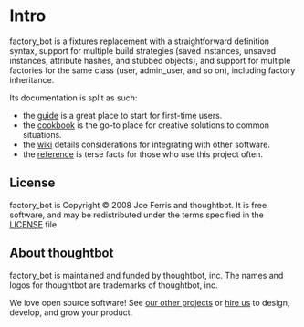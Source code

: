 # Intro

factory_bot is a fixtures replacement with a straightforward definition syntax,
support for multiple build strategies (saved instances, unsaved instances,
attribute hashes, and stubbed objects), and support for multiple factories for
the same class (user, admin_user, and so on), including factory inheritance.

Its documentation is split as such:

- the [guide](setup/summary.html) is a great place to start for first-time users.
- the [cookbook](cookbook/has_many-associations.html) is the go-to place for creative solutions to common situations.
- the [wiki](https://github.com/thoughtbot/factory_bot/wiki) details considerations for integrating with other software.
- the [reference](ref/build-strategies.html) is terse facts for those who use this project often.

## License

factory_bot is Copyright © 2008 Joe Ferris and thoughtbot. It is free
software, and may be redistributed under the terms specified in the
[LICENSE] file.

[LICENSE]: https://github.com/thoughtbot/factory_bot/blob/main/LICENSE

## About thoughtbot

factory_bot is maintained and funded by thoughtbot, inc.
The names and logos for thoughtbot are trademarks of thoughtbot, inc.

We love open source software!
See [our other projects][community] or
[hire us][hire] to design, develop, and grow your product.

[community]: https://thoughtbot.com/community?utm_source=github
[hire]: https://thoughtbot.com/hire-us?utm_source=github
